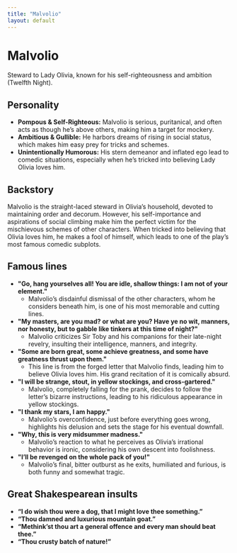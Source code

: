 ```yaml
---
title: "Malvolio"
layout: default
---
```


<link rel="stylesheet" href="https://fonts.googleapis.com/css2?family=EB+Garamond&display=swap">
<link rel="stylesheet" href="styles.css">

# Malvolio

Steward to Lady Olivia, known for his self-righteousness and ambition (Twelfth Night).

## Personality

* **Pompous & Self-Righteous:** Malvolio is serious, puritanical, and often acts as though he’s above others, making him a target for mockery.  
* **Ambitious & Gullible:** He harbors dreams of rising in social status, which makes him easy prey for tricks and schemes.  
* **Unintentionally Humorous:** His stern demeanor and inflated ego lead to comedic situations, especially when he’s tricked into believing Lady Olivia loves him.

## Backstory

Malvolio is the straight-laced steward in Olivia’s household, devoted to maintaining order and decorum. However, his self-importance and aspirations of social climbing make him the perfect victim for the mischievous schemes of other characters. When tricked into believing that Olivia loves him, he makes a fool of himself, which leads to one of the play’s most famous comedic subplots.

## Famous lines

- **"Go, hang yourselves all\! You are idle, shallow things: I am not of your element."**  
  * Malvolio’s disdainful dismissal of the other characters, whom he considers beneath him, is one of his most memorable and cutting lines.  
- **"My masters, are you mad? or what are you? Have ye no wit, manners, nor honesty, but to gabble like tinkers at this time of night?"**  
  * Malvolio criticizes Sir Toby and his companions for their late-night revelry, insulting their intelligence, manners, and integrity.  
- **"Some are born great, some achieve greatness, and some have greatness thrust upon them."**  
  * This line is from the forged letter that Malvolio finds, leading him to believe Olivia loves him. His grand recitation of it is comically absurd.  
- **"I will be strange, stout, in yellow stockings, and cross-gartered."**  
  * Malvolio, completely falling for the prank, decides to follow the letter’s bizarre instructions, leading to his ridiculous appearance in yellow stockings.  
- **"I thank my stars, I am happy."**  
  * Malvolio’s overconfidence, just before everything goes wrong, highlights his delusion and sets the stage for his eventual downfall.  
- **"Why, this is very midsummer madness."**  
  * Malvolio’s reaction to what he perceives as Olivia’s irrational behavior is ironic, considering his own descent into foolishness.  
- **"I’ll be revenged on the whole pack of you\!"**  
  * Malvolio’s final, bitter outburst as he exits, humiliated and furious, is both funny and somewhat tragic.

## Great Shakespearean insults

* **“I do wish thou were a dog, that I might love thee something.”**  
* **“Thou damned and luxurious mountain goat.”**  
* **“Methink’st thou art a general offence and every man should beat thee.”**  
* **“Thou crusty batch of nature\!”**
